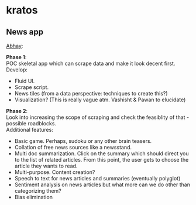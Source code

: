 # kratos

 
 ## News app
[Abhay](https://github.com/abhay-iy97):

**Phase 1**:   
POC skeletal app which can scrape data and make it look decent first.  
Develop:
- Fluid UI.
- Scrape script.
- News tiles (from a data perspective: techniques to create this?)
- Visualization? (This is really vague atm. Vashisht & Pawan to elucidate)
  

**Phase 2**:   
Look into increasing the scope of scraping and check the feasiblity of that - possible roadblocks.   
Additional features: 
  - Basic game. Perhaps, sudoku or any other brain teasers.
  - Collation of free news sources like a newsstand.  
  - Multi doc summarization. Click on the summary which should direct you to the list of related articles. From this point, the user gets to choose the article they wants to read.
  - Multi-purpose. Content creation? 
  - Speech to text for news articles and summaries (eventually polyglot)
  - Sentiment analysis on news articles but what more can we do other than categorizing them? 
  - Bias elimination

